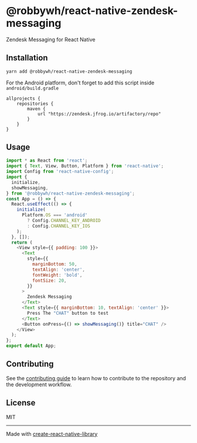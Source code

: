 # @robbywh/react-native-zendesk-messaging

Zendesk Messaging for React Native

## Installation

```sh
yarn add @robbywh/react-native-zendesk-messaging
```

For the Android platform, don't forget to add this script inside `android/build.gradle`
```
allprojects {
    repositories {
        maven {
            url "https://zendesk.jfrog.io/artifactory/repo"
        }
    }
}
```

## Usage

```js
import * as React from 'react';
import { Text, View, Button, Platform } from 'react-native';
import Config from 'react-native-config';
import {
  initialize,
  showMessaging,
} from '@robbywh/react-native-zendesk-messaging';
const App = () => {
  React.useEffect(() => {
    initialize(
      Platform.OS === 'android'
        ? Config.CHANNEL_KEY_ANDROID
        : Config.CHANNEL_KEY_IOS
    );
  }, []);
  return (
    <View style={{ padding: 100 }}>
      <Text
        style={{
          marginBottom: 50,
          textAlign: 'center',
          fontWeight: 'bold',
          fontSize: 20,
        }}
      >
        Zendesk Messaging
      </Text>
      <Text style={{ marginBottom: 10, textAlign: 'center' }}>
        Press The "CHAT" button to test
      </Text>
      <Button onPress={() => showMessaging()} title="CHAT" />
    </View>
  );
};
export default App;
```

## Contributing

See the [contributing guide](CONTRIBUTING.md) to learn how to contribute to the repository and the development workflow.

## License

MIT

---

Made with [create-react-native-library](https://github.com/callstack/react-native-builder-bob)